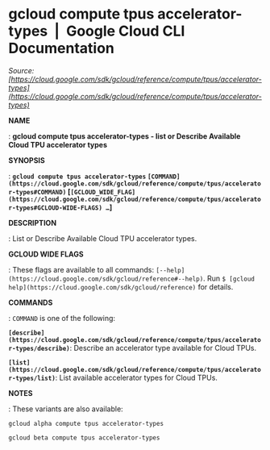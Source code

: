 # gcloud compute tpus accelerator-types  |  Google Cloud CLI Documentation

*Source: [https://cloud.google.com/sdk/gcloud/reference/compute/tpus/accelerator-types](https://cloud.google.com/sdk/gcloud/reference/compute/tpus/accelerator-types)*

**NAME**

: **gcloud compute tpus accelerator-types - list or Describe Available Cloud TPU accelerator types**

**SYNOPSIS**

: **`gcloud compute tpus accelerator-types` `[COMMAND](https://cloud.google.com/sdk/gcloud/reference/compute/tpus/accelerator-types#COMMAND)` [`[GCLOUD_WIDE_FLAG](https://cloud.google.com/sdk/gcloud/reference/compute/tpus/accelerator-types#GCLOUD-WIDE-FLAGS) …`]**

**DESCRIPTION**

: List or Describe Available Cloud TPU accelerator types.

**GCLOUD WIDE FLAGS**

: These flags are available to all commands: `[--help](https://cloud.google.com/sdk/gcloud/reference#--help)`.
Run `$ [gcloud help](https://cloud.google.com/sdk/gcloud/reference)` for details.

**COMMANDS**

: ``COMMAND`` is one of the following:

**`[describe](https://cloud.google.com/sdk/gcloud/reference/compute/tpus/accelerator-types/describe)`**:
Describe an accelerator type available for Cloud TPUs.

**`[list](https://cloud.google.com/sdk/gcloud/reference/compute/tpus/accelerator-types/list)`**:
List available accelerator types for Cloud TPUs.

**NOTES**

: These variants are also available:

```
gcloud alpha compute tpus accelerator-types
```

```
gcloud beta compute tpus accelerator-types
```